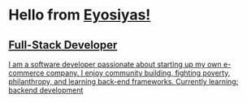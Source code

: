 <h1>  Hello from <a href= https://www.linkedin.com/in/eyosiyasgeze> Eyosiyas! </h1>
<h2> Full-Stack Developer </h2>
<p>I am a software developer passionate about starting up my own e-commerce company. I enjoy community building, fighting poverty, philanthropy, and learning back-end frameworks. 
Currently learning: backend development 
</p>
